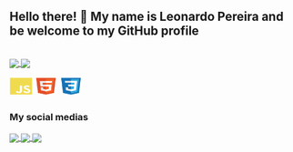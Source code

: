 ## Hello there! 👋 My name is Leonardo Pereira and be welcome to my GitHub profile

</br>

<a href="https://github.com/leonardospereira/github-readme-stats">
  <img align="center" height="200px" src="https://github-readme-stats.vercel.app/api?username=leonardospereira&theme=algolia&show_icons=true" />
</a>
<a href="https://github.com/leonardospereira/github-readme-stats">
  <img align="center" height="200px" src="https://github-readme-stats.vercel.app/api/top-langs/?username=leonardospereira&theme=algolia" />
</a>
</br>


<div style="display: inline_block"><br>
  <img align="center" alt="leo-Js" height="30" width="40" src="https://raw.githubusercontent.com/devicons/devicon/master/icons/javascript/javascript-plain.svg">
  <img align="center" alt="leo-HTML" height="30" width="40" src="https://raw.githubusercontent.com/devicons/devicon/master/icons/html5/html5-original.svg">
  <img align="center" alt="leo-CSS" height="30" width="40" src="https://raw.githubusercontent.com/devicons/devicon/master/icons/css3/css3-original.svg">
</div>



##

### My social medias
<a target="_blank" href="https://www.linkedin.com/in/leonardo-pereira-9bb4b5207/">
  <img width="30px" align="center" src="https://logospng.org/download/linkedin/logo-linkedin-icon-4096.png">
</a>

<a target="_blank" href="https://www.instagram.com/leonardo.d.pereira/">
  <img width="60px" align="center" src="https://www.logo.wine/a/logo/Instagram/Instagram-Logo.wine.svg">
</a>

<a target="_blank" href="mailto:leonardo_human@hotmail.com">
  <img width="27px" align="center" src="https://cdn.icon-icons.com/icons2/2397/PNG/512/microsoft_office_outlook_logo_icon_145721.png">
</a>
